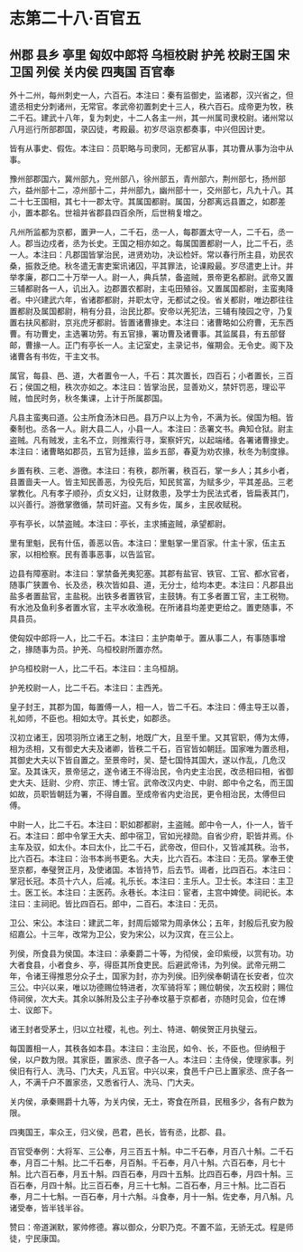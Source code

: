 # 志第二十八·百官五

## 州郡 县乡 亭里 匈奴中郎将 乌桓校尉 护羌 校尉王国 宋卫国 列侯 关内侯 四夷国 百官奉

外十二州，每州刺史一人，六百石。本注曰：秦有监御史，监诸郡，汉兴省之，但遣丞相史分刺诸州，无常官。孝武帝初置刺史十三人，秩六百石。成帝更为牧，秩二千石。建武十八年，复为刺史，十二人各主一州，其一州属司隶校尉。诸州常以八月巡行所部郡国，录囚徒，考殿最。初岁尽诣京都奏事，中兴但因计吏。

皆有从事史、假佐。本注曰：员职略与司隶同，无都官从事，其功曹从事为治中从事。

豫州部郡国六，冀州部九，兖州部八，徐州部五，青州部六，荆州部七，扬州部六，益州部十二，凉州部十二，并州部九，幽州部十一，交州部七，凡九十八。其二十七王国相，其七十一郡太守。其属国都尉。属国，分郡离远县置之，如郡差小，置本郡名。世祖并省郡县四百余所，后世稍复增之。

凡州所监都为京都，置尹一人，二千石，丞一人，每郡置太守一人，二千石，丞一人。郡当边戍者，丞为长史。王国之相亦如之。每属国置都尉一人，比二千石，丞一人。本注曰：凡郡国皆掌治民，进贤劝功，决讼检奸。常以春行所主县，劝民农桑，振救乏绝。秋冬遣无害吏案讯诸囚，平其罪法，论课殿最。岁尽遣吏上计。并举孝廉，郡口二十万举一人。尉一人，典兵禁，备盗贼，景帝更名都尉。武帝又置三辅都尉各一人，讥出入。边郡置农都尉，主屯田殖谷。又置属国都尉，主蛮夷降者。中兴建武六年，省诸郡都尉，并职太守，无都试之役。省关都尉，唯边郡往往置都尉及属国都尉，稍有分县，治民比郡。安帝以羌犯法，三辅有陵园之守，乃复置右扶风都尉，京兆虎牙都尉。皆置诸曹掾史。本注曰：诸曹略如公府曹，无东西曹。有功曹史，主选署功劳。有五官掾，署功曹及诸曹事。其监属县，有五部督邮，曹掾一人。正门有亭长一人。主记室史，主录记书，催期会。无令史。阁下及诸曹各有书佐，干主文书。

属官，每县、邑、道，大者置令一人，千石：其次置长，四百石；小者置长，三百石；侯国之相，秩次亦如之。本注曰：皆掌治民，显善劝义，禁奸罚恶，理讼平贼，恤民时务，秋冬集课，上计于所属郡国。

凡县主蛮夷曰道。公主所食汤沐曰邑。县万户以上为令，不满为长。侯国为相。皆秦制也。丞各一人。尉大县二人，小县一人。本注曰：丞署文书。典知仓狱。尉主盗贼。凡有贼发，主名不立，则推索行寻，案察奸宄，以起端绪。各署诸曹掾史。本注曰：诸曹略如郡员，五官为廷掾，监乡五部，春夏为劝农掾，秋冬为制度掾。

乡置有秩、三老、游徼。本注曰：有秩，郡所署，秩百石，掌一乡人；其乡小者，县置啬夫一人。皆主知民善恶，为役先后，知民贫富，为赋多少，平其差品。三老掌教化。凡有孝子顺孙，贞女义妇，让财救患，及学士为民法式者，皆扁表其门，以兴善行。游徼掌徼循，禁司奸盗。又有乡佐，属乡，主民收赋税。

亭有亭长，以禁盗贼。本注曰：亭长，主求捕盗贼，承望都尉。

里有里魁，民有什伍，善恶以告。本注曰：里魁掌一里百家。什主十家，伍主五家，以相检察。民有善事恶事，以告监官。

边县有障塞尉。本注曰：掌禁备羌夷犯塞。其郡有盐官、铁官、工官、都水官者，随事广狭置令、长及丞，秩次皆如县、道，无分士，给均本吏。本注曰：凡郡县出盐多者置盐官，主盐税。出铁多者置铁官，主鼓铸。有工多者置工官，主工税物。有水池及鱼利多者置水官，主平水收渔税。在所诸县均差吏更给之。置吏随事，不具县员。

使匈奴中郎将一人，比二千石。本注曰：主护南单于。置从事二人，有事随事增之，掾随事为员。护羌、乌桓校尉所置亦然。

护乌桓校尉一人，比二千石。本注曰：主乌桓胡。

护羌校尉一人，比二千石。本注曰：主西羌。

皇子封王，其郡为国，每置傅一人，相一人，皆二千石。本注曰：傅主导王以善，礼如师，不臣也。相如太守。其长史，如郡丞。

汉初立诸王，因项羽所立诸王之制，地既广大，且至千里。又其官职，傅为太傅，相为丞相，又有御史大夫及诸卿，皆秩二千石，百官皆如朝廷。国家唯为置丞相，其御史大夫以下皆自置之。至景帝时，吴、楚七国恃其国大，遂以作乱，几危汉室。及其诛灭，景帝惩之，遂令诸王不得治民，令内史主治民，改丞相曰相，省御史大夫、廷尉、少府、宗正、博士官。武帝改汉内史、中尉、郎中令之名，而王国如故，员职皆朝廷为署，不得自置。至成帝省内史治民，更令相治民，太傅但曰傅。

中尉一人，比二千石。本注曰：职如郡都尉，主盗贼。郎中令一人，仆一人，皆千石。本注曰：郎中令掌王大夫、郎中宿卫，官如光禄勋。自省少府，职皆并焉。仆主车及驭，如太仆。本曰太仆，比二千石，武帝改，但曰仆，又皆减其秩。治书，比六百石。本注曰：治书本尚书更名。大夫，比六百石。本注曰：无员。掌奉王使至京都，奉璧贺正月，及使诸国。本皆持节，后去节。谒者，比四百石。本注曰：掌冠长冠。本员十六人，后减。礼乐长。本注曰：主乐人。卫士长。本注曰：主卫士。医工长。本注曰：主医药。永巷长。本注曰：宦者，主宫中婢使。祠祀长。本注曰：主祠祀。皆比四百石。郎中，二百石。本注曰：无员。

卫公、宋公。本注曰：建武二年，封周后姬常为周承休公；五年，封殷后孔安为殷绍嘉公。十三年，改常为卫公，安为宋公，以为汉宾，在三公上。

列侯，所食县为侯国。本注曰：承秦爵二十等，为彻侯，金印紫绶，以赏有功。功大者食县，小者食乡、亭，得臣其所食吏民。后避武帝讳，为列侯。武帝元朔二年，令诸王得推恩分众子土，国家为封，亦为列侯。旧列侯奉朝请在长安者，位次三公。中兴以来，唯以功德赐位特进者，次军骑将军；赐位朝侯，次五校尉；赐位侍祠侯，次大夫。其余以胏附及公主子孙奉坟墓于京都者，亦随时见会，位在博士、议郎下。

诸王封者受茅土，归以立社稷，礼也。列土、特进、朝侯贺正月执璧云。

每国置相一人，其秩各如本县。本注曰：主治民，如令、长，不臣也。但纳租于侯，以户数为限。其家臣，置家丞、庶子各一人。本注曰：主侍侯，使理家事。列侯旧有行人、洗马、门大夫，凡五官。中兴以来，食邑千户已上置家丞、庶子各一人，不满千户不置家丞，又悉省行人、洗马、门大夫。

关内侯，承秦赐爵十九等，为关内侯，无土，寄食在所县，民租多少，各有户数为限。

四夷国王，率众王，归义侯，邑君，邑长，皆有丞，比郡、县。

百官受奉例：大将军、三公奉，月三百五十斛。中二千石奉，月百八十斛。二千石奉，月百二十斛。比二千石奉，月百斛。千石奉，月八十斛。六百石奉，月七十斛。比六百石奉，月五十斛。四百石奉，月四十五斛。比四百石奉，月四十斛。三百石奉，月四十斛。比三百石奉，月三十七斛。二百石奉，月三十斛。比二百石奉，月二十七斛。一百石奉，月十六斛。斗食奉，月十一斛。佐史奉，月八斛。凡诸受奉，皆半钱半谷。

赞曰：帝道渊默，冢帅修德。寡以御众，分职乃克。不置不监，无骄无忒。程是师徒，宁民康国。

